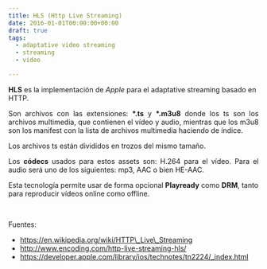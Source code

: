 ```yaml
---
title: HLS (Http Live Streaming)
date: 2016-01-01T00:00:00+00:00
draft: true
tags:
  - adaptative video streaming
  - streaming
  - video

---
```

**HLS** es la implementación de _Apple_ para el adaptative streaming basado en HTTP.

<p style="text-align: justify">
  Son archivos con las extensiones: <strong>*.ts</strong> y <strong>*.m3u8</strong> donde los ts son los archivos multimedia, que contienen el vídeo y audio, mientras que los m3u8 son los manifest con la lista de archivos multimedia haciendo de índice.
</p>

<p style="text-align: justify">
  Los archivos ts están divididos en trozos del mismo tamaño.
</p>

<p style="text-align: justify">
  Los <strong>códecs</strong> usados para estos assets son: H.264 para el vídeo. Para el audio será uno de los siguientes: mp3, AAC o bien HE-AAC.
</p>

Esta tecnología permite usar de forma opcional **Playready** como **DRM**, tanto para reproducir vídeos online como offline.

&nbsp;

Fuentes:

  * https://en.wikipedia.org/wiki/HTTP\_Live\_Streaming
  * http://www.encoding.com/http-live-streaming-hls/
  * https://developer.apple.com/library/ios/technotes/tn2224/_index.html